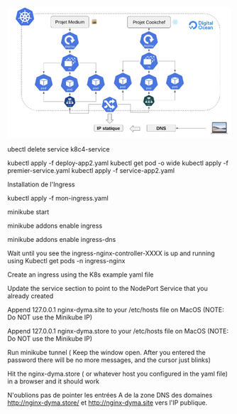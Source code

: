 ![Alt text](image.png)

ubectl delete service k8c4-service

kubectl apply -f deploy-app2.yaml
kubectl get pod -o wide
kubectl apply -f premier-service.yaml
kubectl apply -f service-app2.yaml

Installation de l'Ingress

kubectl apply -f mon-ingress.yaml

minikube start

minikube addons enable ingress

minikube addons enable ingress-dns

Wait until you see the ingress-nginx-controller-XXXX is up and running using Kubectl get pods -n ingress-nginx

Create an ingress using the K8s example yaml file

Update the service section to point to the NodePort Service that you already created

Append 127.0.0.1 nginx-dyma.site to your /etc/hosts file on MacOS (NOTE: Do NOT use the Minikube IP)

Append 127.0.0.1 nginx-dyma.store to your /etc/hosts file on MacOS (NOTE: Do NOT use the Minikube IP)

Run minikube tunnel ( Keep the window open. After you entered the password there will be no more messages, and the cursor just blinks)

Hit the nginx-dyma.store ( or whatever host you configured in the yaml file) in a browser and it should work

N'oublions pas de pointer les entrées A de la zone DNS des domaines http://nginx-dyma.store/ et http://nginx-dyma.site vers l'IP publique.
